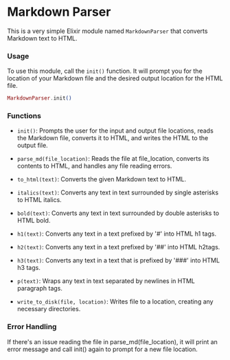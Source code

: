 # Markdown Parser
This is a very simple Elixir module named ``MarkdownParser`` that converts Markdown text to HTML.

### Usage
To use this module, call the ``init()`` function. It will prompt you for the location of your Markdown file and the desired output location for the HTML file.

```elixir
MarkdownParser.init()
```
### Functions
* ```init()```: Prompts the user for the input and output file locations, reads the Markdown file, converts it to HTML, and writes the HTML to the output file.

* ```parse_md(file_location)```: Reads the file at file_location, converts its contents to HTML, and handles any file reading errors.

* ```to_html(text)```: Converts the given Markdown text to HTML.

* ```italics(text)```: Converts any text in text surrounded by single asterisks to HTML italics.

* ```bold(text)```: Converts any text in text surrounded by double asterisks to HTML bold.
  
* ```h1(text)```: Converts any text in a text prefixed by '#' into HTML h1 tags.
  
* ```h2(text)```: Converts any text in a text prefixed by '##' into HTML h2tags.

* ```h3(text)```: Converts any text in a text that is prefixed by '###' into HTML h3 tags.

* ```p(text)```: Wraps any text in text separated by newlines in HTML paragraph tags.

* ```write_to_disk(file, location)```: Writes file to a location, creating any necessary directories.

### Error Handling
If there's an issue reading the file in parse_md(file_location), it will print an error message and call init() again to prompt for a new file location.

